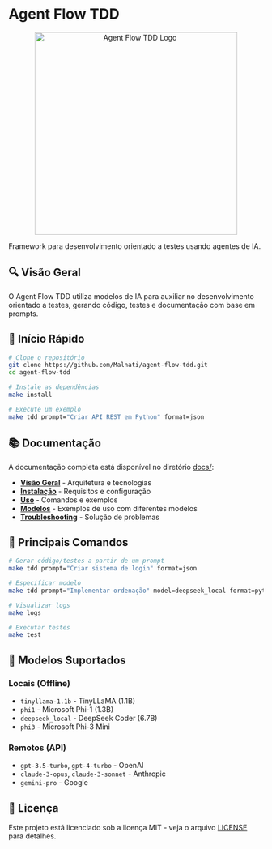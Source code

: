# Agent Flow TDD

<p align="center">
  <img src="assets/flow2.png" alt="Agent Flow TDD Logo" width="400">
</p>

Framework para desenvolvimento orientado a testes usando agentes de IA.

## 🔍 Visão Geral

O Agent Flow TDD utiliza modelos de IA para auxiliar no desenvolvimento orientado a testes, gerando código, testes e documentação com base em prompts.

## 🚀 Início Rápido

```bash
# Clone o repositório
git clone https://github.com/Malnati/agent-flow-tdd.git
cd agent-flow-tdd

# Instale as dependências
make install

# Execute um exemplo
make tdd prompt="Criar API REST em Python" format=json
```

## 📚 Documentação

A documentação completa está disponível no diretório [docs/](docs/):

- **[Visão Geral](docs/overview/README.md)** - Arquitetura e tecnologias
- **[Instalação](docs/installation/README.md)** - Requisitos e configuração
- **[Uso](docs/usage/README.md)** - Comandos e exemplos
- **[Modelos](docs/examples/model-examples.md)** - Exemplos de uso com diferentes modelos
- **[Troubleshooting](docs/troubleshooting/README.md)** - Solução de problemas

## 🔧 Principais Comandos

```bash
# Gerar código/testes a partir de um prompt
make tdd prompt="Criar sistema de login" format=json

# Especificar modelo
make tdd prompt="Implementar ordenação" model=deepseek_local format=python

# Visualizar logs
make logs

# Executar testes
make test
```

## 🤖 Modelos Suportados

### Locais (Offline)
- `tinyllama-1.1b` - TinyLLaMA (1.1B)
- `phi1` - Microsoft Phi-1 (1.3B)
- `deepseek_local` - DeepSeek Coder (6.7B)
- `phi3` - Microsoft Phi-3 Mini

### Remotos (API)
- `gpt-3.5-turbo`, `gpt-4-turbo` - OpenAI
- `claude-3-opus`, `claude-3-sonnet` - Anthropic
- `gemini-pro` - Google

## 📝 Licença

Este projeto está licenciado sob a licença MIT - veja o arquivo [LICENSE](LICENSE) para detalhes.